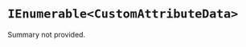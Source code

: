 # <code><span title="undefined">IEnumerable</span><<span title="undefined">CustomAttributeData</span>></code>

Summary not provided.

